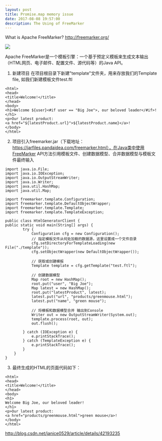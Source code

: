 ```yaml
---
layout: post
title: Promise.map memory issue
date: 2017-08-08 19:57:00
description: The Using of FreeMarker
---
```


What is Apache FreeMarker?
http://freemarker.org/

![](http://freemarker.org/images/overview.png)

Apache FreeMarker是一个模板引擎：一个基于预定义模板来生成文本输出（HTML网页、电子邮件、配置文件、源代码等）的Java API。

1. 新建项目 在项目根目录下新建"template"文件夹，用来存放我们的Template file,
如我们新建模板文件test.ftl

```
<html>  
<head>  
<title>Welcome!</title>  
</head>  
<body>  
<h1>Welcome ${user}<#if user == "Big Joe">, our beloved leader</#if>! </h1>  
<p>Our latest product:  
<a href="${latestProduct.url}">${latestProduct.name}</a>!  
</body>  
</html>
``` 

2. 项目引入freemarker.jar（下载地址：https://jarfiles.pandaidea.com/freemarker.html），在Java类中使用FreeMarker API方法引用模板文件、创建数据模型、合并数据模型与模板文件最终输入

```
import java.io.File;  
import java.io.IOException;  
import java.io.OutputStreamWriter;  
import java.io.Writer;  
import java.util.HashMap;  
import java.util.Map;  
  
import freemarker.template.Configuration;  
import freemarker.template.DefaultObjectWrapper;  
import freemarker.template.Template;  
import freemarker.template.TemplateException;  
  
public class HtmlGeneratorClient {  
public static void main(String[] args) {  
        try {  
            Configuration cfg = new Configuration();  
            // 指定模板文件从何处加载的数据源，这里设置成一个文件目录  
            cfg.setDirectoryForTemplateLoading(new File("./template"));  
            cfg.setObjectWrapper(new DefaultObjectWrapper());  
              
            // 获取或创建模板  
            Template template = cfg.getTemplate("test.ftl");  
              
            // 创建数据模型  
            Map root = new HashMap();  
            root.put("user", "Big Joe");          
            Map latest = new HashMap();  
            root.put("latestProduct", latest);  
            latest.put("url", "products/greenmouse.html");  
            latest.put("name", "green mouse");  
              
            // 将模板和数据模型合并 输出到Console  
            Writer out = new OutputStreamWriter(System.out);  
            template.process(root, out);  
            out.flush();  
              
        } catch (IOException e) {  
            e.printStackTrace();  
        } catch (TemplateException e) {  
            e.printStackTrace();  
        }  
    }  
}
```

3. 最终生成的HTML的页面代码如下：

```
<html>  
<head>  
<title>Welcome!</title>  
</head>  
<body>  
<h1>  
Welcome Big Joe, our beloved leader!  
</h1>  
<p>Our latest product:  
<a href="products/greenmouse.html">green mouse</a>!  
</body>  
</html>   
```

http://blog.csdn.net/janice0529/article/details/42193235